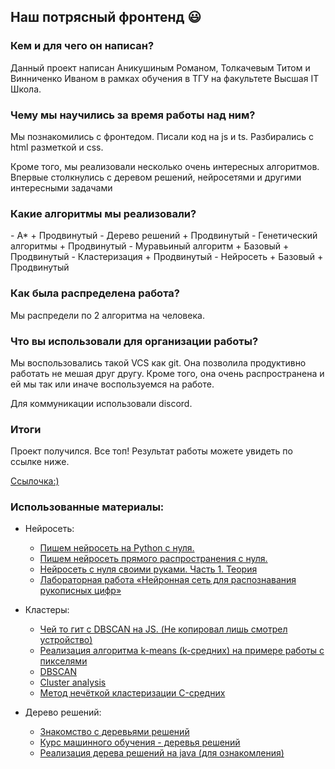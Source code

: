 <h2>Наш потрясный фронтенд 😃</h2>

<h3>Кем и для чего он написан? </h3>
<p>Данный проект написан Аникушиным Романом, Толкачевым Титом и Винниченко Иваном в рамках обучения в ТГУ на факультете Высшая IT Школа.</p>

<h3>Чему мы научились за время работы над ним? </h3>
<p>Мы познакомились с фронтедом. Писали код на js и ts. Разбирались с html разметкой и css.</p>
<p>Кроме того, мы реализовали несколько очень интересных алгоритмов. Впервые столкнулись с деревом решений, нейросетями и другими интересными задачами</p>

<h3>Какие алгоритмы мы реализовали?</h3>
- A*
  + Продвинутый
- Дерево решений
  + Продвинутый
- Генетический алгоритмы
  + Продвинутый
- Муравьиный алгоритм
  + Базовый
  + Продвинутый
- Кластеризация
  + Продвинутый
- Нейросеть
  + Базовый
  + Продвинутый

<h3>Как была распределена работа?</h3>
<p>Мы распредели по 2 алгоритма на человека.</p>

<h3>Что вы использовали для организации работы?</h3>
<p>Мы воспользовались такой VCS как git. Она позволила продуктивно работать не мешая друг другу. Кроме того, она очень распространена и ей мы так или иначе воспользуемся на работе. </p>
<p>Для коммуникации использовали discord.</p>

<h3>Итоги</h3>
<p>Проект получился. Все топ! Результат работы можете увидеть по ссылке ниже.</p>
<a href="https://vinnichenko-ivan.github.io/Module6/"> Ссылочка:)</a>

<h3>Использованные материалы:</h3>

- Нейросеть:
  - <a href="https://proglib.io/p/pishem-neyroset-na-python-s-nulya-2020-10-07">Пишем нейросеть на Python с нуля.</a>
  - <a href="https://programforyou.ru/poleznoe/pishem-neuroset-pryamogo-rasprostraneniya">Пишем нейросеть прямого распространения с нуля.</a>
  - <a href="https://habr.com/ru/post/556076/">Нейросеть с нуля своими руками. Часть 1. Теория</a>
  - <a href="https://www.susu.ru/sites/default/files/laboratornaya_rabota.pdf">Лабораторная работа «Нейронная сеть для распознавания рукописных цифр»</a>

- Кластеры:
  - <a href="https://github.com/tayden/dbscanjs/blob/master/index.js">Чей то гит с DBSCAN на JS. (Не копировал лишь смотрел устройство)</a>
  - <a href="https://habr.com/ru/post/427761/">Реализация алгоритма k-means (k-средних) на примере работы с пикселями</a>
  - <a href="https://en.wikipedia.org/wiki/DBSCAN">DBSCAN</a>
  - <a href="https://en.wikipedia.org/wiki/Cluster_analysis#Fuzzy_c-means_clustering">Cluster analysis</a>
  - <a href="https://ru.wikipedia.org/wiki/%D0%9C%D0%B5%D1%82%D0%BE%D0%B4_%D0%BD%D0%B5%D1%87%D1%91%D1%82%D0%BA%D0%BE%D0%B9_%D0%BA%D0%BB%D0%B0%D1%81%D1%82%D0%B5%D1%80%D0%B8%D0%B7%D0%B0%D1%86%D0%B8%D0%B8_C-%D1%81%D1%80%D0%B5%D0%B4%D0%BD%D0%B8%D1%85">Метод нечёткой кластеризации C-средних</a>

- Дерево решений:
  - <a href="https://habr.com/ru/company/productstar/blog/523044/">Знакомство с деревьями решений</a>
  - <a href="https://habr.com/ru/company/ods/blog/322534/">Курс машинного обучения - деревья решений</a>
  - <a href="https://ru.wikipedia.org/wiki/Weka">Реализация дерева решений на java (для ознакомления)</a>
